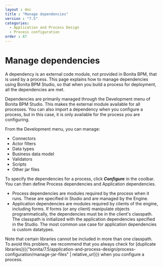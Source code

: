 ```yaml
---
layout : doc
title : "Manage dependencies"
version : "7.5"
categories:
  - Application and Process Design
  - Process configuration
order : 87
---
```

# Manage dependencies

A dependency is an external code module, not provided in Bonita BPM, that is used by a process. This page explains how to manage dependencies using
Bonita BPM Studio, so that when you build a process for deployment, all the dependencies are met.

Dependencies are primarily managed through the Development menu of Bonita BPM Studio. This makes the external module available for all processes.
You can also import a dependency when you configure a process, but in this case, it is only available for the process you are configuring.

From the Development menu, you can manage:

* Connectors
* Actor filters
* Data types
* Business data model
* Validators
* Scripts
* Other jar files

To specify the dependencies for a process, click **_Configure_** in the coolbar. You can then define Process dependencies and Application dependencies.

* Process dependencies are modules required by the process when it runs. These are specified in Studio and are managed by the Engine.
* Application dependencies are modules required by clients of the engine, including forms.
If forms (or any client) manipulate objects programmatically, the dependencies must be in the client's classpath.
The classpath is initialized with the application dependencies specified in the Studio. The most common use case for application dependencies is custom datatypes.

Note that certain libraries cannot be included in more than one classpath. To avoid this problem, we recommend that you always check for [duplicate libraries]({{"bonita/7.5/application-and-process-design/process-configuration/manage-jar-files" | relative_url}}) when you configure a process.
